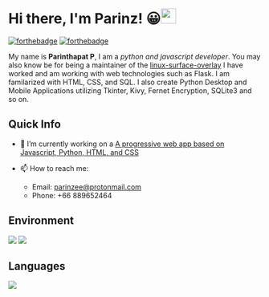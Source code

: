 
# Hi there, I'm Parinz! 😀<img src="https://raw.githubusercontent.com/MartinHeinz/MartinHeinz/master/wave.gif" width="30px">
[![forthebadge](https://forthebadge.com/images/badges/powered-by-electricity.svg)](https://forthebadge.com) [![forthebadge](https://forthebadge.com/images/badges/uses-brains.svg)](https://forthebadge.com)

My name is **Parinthapat P**, I am a *python and javascript developer*. You may also know be for being a maintainer of the [linux-surface-overlay](https://github.com/Parinz/linux-surface-overlay) I have worked and am working with web technologies such as Flask. I am familarized with HTML, CSS, and SQL. I also create Python Desktop and Mobile Applications utilizing Tkinter, Kivy, Fernet Encryption, SQLite3 and so on.

## Quick Info
- 🔭 I’m currently working on a <a href='https://github.com/Parinz?tab=projects'>A progressive web app based on Javascript, Python, HTML, and CSS</a>

- 📫 How to reach me: 
  - Email: parinzee@protonmail.com
  - Phone: +66 889652464
  
## Environment
![](https://img.shields.io/badge/OS-Gentoo-informational?style=flat&logo=Gentoo&logoColor=white&color=2bbc8a)
![](https://img.shields.io/badge/Editor-Neovim-informational?style=flat&logo=Neovim&logoColor=white&color=2bbc8a)


## Languages

![](https://img.shields.io/badge/Code-Python-informational?style=flat&logo=Python&logoColor=white&color=2bbc8a)
